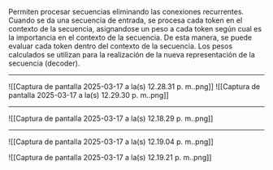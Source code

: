 Permiten procesar secuencias eliminando las conexiones recurrentes.
Cuando se da una secuencia de entrada, se procesa cada token en el contexto de la secuencia, asignandose un peso a cada token según cual es la importancia en el contexto de la secuencia. De esta manera, se puede evaluar cada token dentro del contexto de la secuencia. Los pesos calculados se utilizan para la realización de la nueva representación de la secuencia (decoder).
***
![[Captura de pantalla 2025-03-17 a la(s) 12.28.31 p. m..png]]
![[Captura de pantalla 2025-03-17 a la(s) 12.29.30 p. m..png]]
***
![[Captura de pantalla 2025-03-17 a la(s) 12.18.29 p. m..png]]
***
![[Captura de pantalla 2025-03-17 a la(s) 12.19.04 p. m..png]]

![[Captura de pantalla 2025-03-17 a la(s) 12.19.21 p. m..png]]